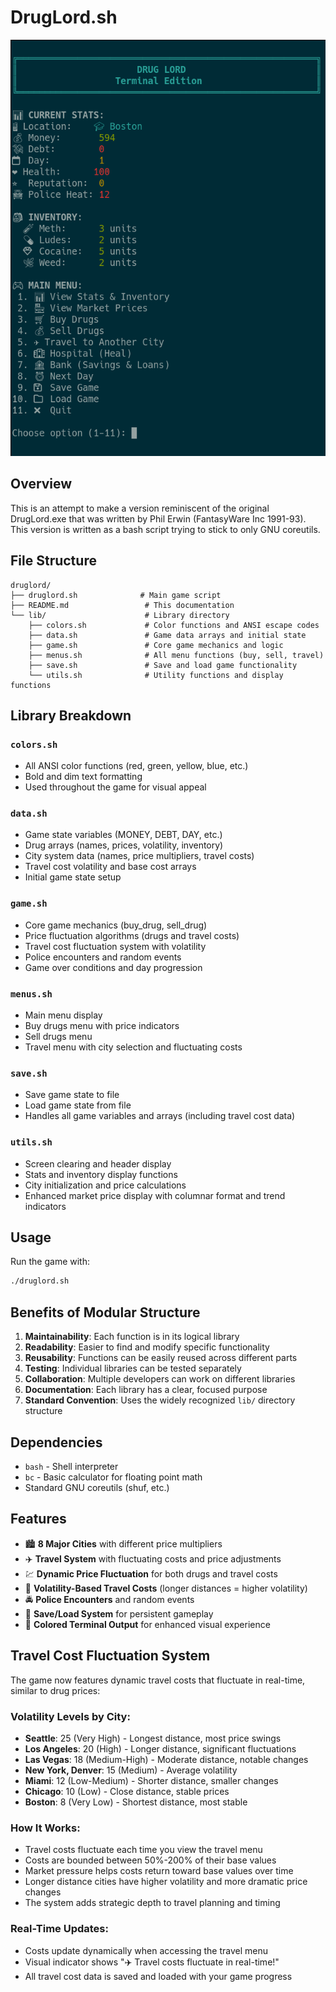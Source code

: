 # DrugLord.sh

![DrugLord](images/druglord.png)

## Overview
This is an attempt to make a version reminiscent of the original DrugLord.exe
that was written by Phil Erwin (FantasyWare Inc 1991-93).
This version is written as a bash script trying to stick to only GNU coreutils.

## File Structure

```
druglord/
├── druglord.sh              # Main game script
├── README.md                 # This documentation
└── lib/                      # Library directory
    ├── colors.sh             # Color functions and ANSI escape codes
    ├── data.sh               # Game data arrays and initial state
    ├── game.sh               # Core game mechanics and logic
    ├── menus.sh              # All menu functions (buy, sell, travel)
    ├── save.sh               # Save and load game functionality
    └── utils.sh              # Utility functions and display functions
```

## Library Breakdown

### `colors.sh`
- All ANSI color functions (red, green, yellow, blue, etc.)
- Bold and dim text formatting
- Used throughout the game for visual appeal

### `data.sh`
- Game state variables (MONEY, DEBT, DAY, etc.)
- Drug arrays (names, prices, volatility, inventory)
- City system data (names, price multipliers, travel costs)
- Travel cost volatility and base cost arrays
- Initial game state setup

### `game.sh`
- Core game mechanics (buy_drug, sell_drug)
- Price fluctuation algorithms (drugs and travel costs)
- Travel cost fluctuation system with volatility
- Police encounters and random events
- Game over conditions and day progression

### `menus.sh`
- Main menu display
- Buy drugs menu with price indicators
- Sell drugs menu
- Travel menu with city selection and fluctuating costs

### `save.sh`
- Save game state to file
- Load game state from file
- Handles all game variables and arrays (including travel cost data)

### `utils.sh`
- Screen clearing and header display
- Stats and inventory display functions
- City initialization and price calculations
- Enhanced market price display with columnar format and trend indicators

## Usage

Run the game with:
```bash
./druglord.sh
```

## Benefits of Modular Structure

1. **Maintainability**: Each function is in its logical library
2. **Readability**: Easier to find and modify specific functionality
3. **Reusability**: Functions can be easily reused across different parts
4. **Testing**: Individual libraries can be tested separately
5. **Collaboration**: Multiple developers can work on different libraries
6. **Documentation**: Each library has a clear, focused purpose
7. **Standard Convention**: Uses the widely recognized `lib/` directory structure

## Dependencies

- `bash` - Shell interpreter
- `bc` - Basic calculator for floating point math
- Standard GNU coreutils (shuf, etc.)

## Features

- 🏙️ **8 Major Cities** with different price multipliers
- ✈️ **Travel System** with fluctuating costs and price adjustments
- 💹 **Dynamic Price Fluctuation** for both drugs and travel costs
- 🎯 **Volatility-Based Travel Costs** (longer distances = higher volatility)
- 🚔 **Police Encounters** and random events
- 💾 **Save/Load System** for persistent gameplay
- 🎨 **Colored Terminal Output** for enhanced visual experience

## Travel Cost Fluctuation System

The game now features dynamic travel costs that fluctuate in real-time, similar to drug prices:

### **Volatility Levels by City:**
- **Seattle**: 25 (Very High) - Longest distance, most price swings
- **Los Angeles**: 20 (High) - Longer distance, significant fluctuations  
- **Las Vegas**: 18 (Medium-High) - Moderate distance, notable changes
- **New York, Denver**: 15 (Medium) - Average volatility
- **Miami**: 12 (Low-Medium) - Shorter distance, smaller changes
- **Chicago**: 10 (Low) - Close distance, stable prices
- **Boston**: 8 (Very Low) - Shortest distance, most stable

### **How It Works:**
- Travel costs fluctuate each time you view the travel menu
- Costs are bounded between 50%-200% of their base values
- Market pressure helps costs return toward base values over time
- Longer distance cities have higher volatility and more dramatic price changes
- The system adds strategic depth to travel planning and timing

### **Real-Time Updates:**
- Costs update dynamically when accessing the travel menu
- Visual indicator shows "✈️ Travel costs fluctuate in real-time!"
- All travel cost data is saved and loaded with your game progress
